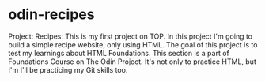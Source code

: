 # odin-recipes
Project: Recipes:
This is my first project on TOP. In this project I'm going to build a simple recipe website, only using HTML.
The goal of this project is to test my learnings about HTML Foundations. This section is a part of Foundations Course on The Odin Project.
It's not only to practice HTML, but I'm I'll be practicing my Git skills too.
